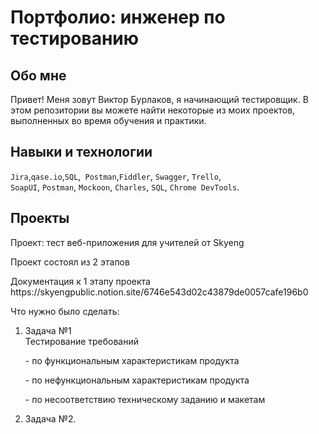 # Портфолио: инженер по тестированию
  ## Обо мне
Привет! Меня зовут Виктор Бурлаков, я начинающий тестировщик.
В этом репозитории вы можете найти некоторые из моих проектов, выполненных во время обучения и практики.
<br>

## Навыки и технологии
``Jira``,``qase.io``,``SQL``,`` Postman``,``Fiddler``, ``Swagger``, ``Trello``, <br>
``SoapUI``, ``Postman``, ``Mockoon``, ``Charles``, ``SQL``, ``Chrome DevTools``.

## Проекты

<p> Проект: тест веб-приложения для учителей от Skyeng</p>
<p> Проект состоял из 2 этапов <p> 

<p> Документация к 1 этапу проекта https://skyengpublic.notion.site/6746e543d02c43879de0057cafe196b0</p>
<p>Что нужно было сделать:<p>
<ol>
  <li>Задача №1</li>
Тестирование требований
<p>- по функциональным характеристикам продукта<p>
<p>- по нефункциональным характеристикам продукта<p>
<p>- по несоответствию техническому заданию и макетам<p>
  <li>Задача №2.</li>
</ol>
